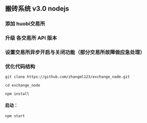 ## 搬砖系统 v3.0 nodejs 


### 添加 huobi交易所

### 升级 各交易所 API 版本

### 设置交易所异步开启与关闭功能（部分交易所故障做应急处理）

### 优化代码结构

    git clone https://github.com/zhangml123/exchange_node.git	
	
    cd exchange_node

    npm install
	
#### 启动：
  
	npm start


